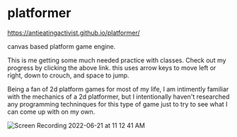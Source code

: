 # platformer

https://antieatingactivist.github.io/platformer/

canvas based platform game engine.

This is me getting some much needed practice with classes. Check out my progress by clicking the above link. this uses arrow keys to move left or right, down to crouch, and space to jump.

Being a fan of 2d platform games for most of my life, I am intimently familiar with the mechanics of a 2d platformer, but I intentionally haven't researched any programming techninques for this type of game just to try to see what I can come up with on my own.

![Screen Recording 2022-06-21 at 11 12 41 AM](https://user-images.githubusercontent.com/1414728/174870145-46af7e19-a7bb-4086-a016-6e902bade2ac.gif)
